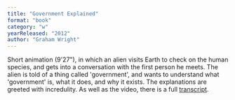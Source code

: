 ```yaml
---
title: "Government Explained"
format: "book"
category: "w"
yearReleased: "2012"
author: "Graham Wright"
---
```

Short animation (9'27"), in which an alien visits Earth to  check on the human species, and gets into a conversation with the first person  he meets. The alien is told of a thing called 'government', and wants to  understand what 'government' is, what it does, and why it exists. The  explanations are greeted with incredulity. As well as the video, there is a full <a href="http://managainstthestate.blogspot.co.uk/2012/04/transcript-for-government-explained.html"> transcript</a>.
 